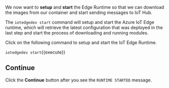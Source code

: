 We now want to **setup** and **start** the Edge Runtime so that we can download the images from our container and start sending messages to IoT Hub.

The `iotedgedev start` command will setup and start the Azure IoT Edge runtime, which will retrieve the latest configuration that was deployed in the last step and start the process of downloading and running modules.

Click on the following command to setup and start the IoT Edge Runtime.

`iotedgedev start`{{execute}}

## Continue
Click the **Continue** button after you see the `RUNTIME STARTED` message.
